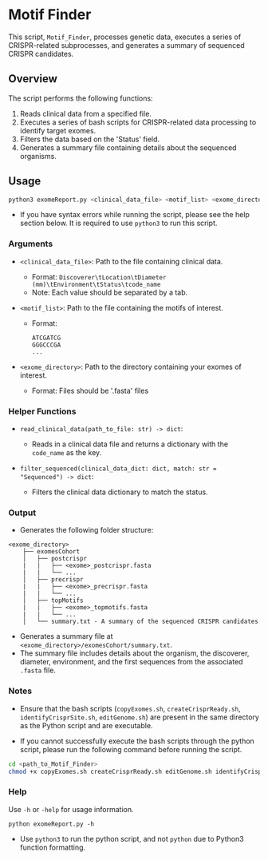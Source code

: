 # Motif Finder

This script, `Motif_Finder`, processes genetic data, executes a series of CRISPR-related subprocesses, and generates a summary of sequenced CRISPR candidates.

## Overview

The script performs the following functions:

1. Reads clinical data from a specified file.
2. Executes a series of bash scripts for CRISPR-related data processing to identify target exomes.
3. Filters the data based on the 'Status' field.
4. Generates a summary file containing details about the sequenced organisms.

## Usage

```bash
python3 exomeReport.py <clinical_data_file> <motif_list> <exome_directory>
```

- If you have syntax errors while running the script, please see the help section below. It is required to use `python3` to run this script.

### Arguments

- `<clinical_data_file>`: Path to the file containing clinical data.
    - Format: `Discoverer\tLocation\tDiameter (mm)\tEnvironment\tStatus\tcode_name`
    - Note: Each value should be separated by a tab.
    
- `<motif_list>`: Path to the file containing the motifs of interest.
    - Format:
        ```
        ATCGATCG
        GGGCCCGA
        ...
        ```
        
- `<exome_directory>`: Path to the directory containing your exomes of interest.
    - Format: Files should be '.fasta' files

### Helper Functions

- `read_clinical_data(path_to_file: str) -> dict`:
    - Reads in a clinical data file and returns a dictionary with the `code_name` as the key.
    
- `filter_sequenced(clinical_data_dict: dict, match: str = "Sequenced") -> dict`:
    - Filters the clinical data dictionary to match the status.

### Output

- Generates the following folder structure:

```
<exome_directory>
    ├── exomesCohort
    │   ├── postcrispr
    |   |   ├── <exome>_postcrispr.fasta
    |   |   └── ...    
    │   ├── precrispr
    |   |   ├── <exome>_precrispr.fasta
    |   |   └── ...    
    │   ├── topMotifs
    |   |   ├── <exome>_topmotifs.fasta
    |   |   └── ...    
    │   └── summary.txt - A summary of the sequenced CRISPR candidates
```

- Generates a summary file at `<exome_directory>/exomesCohort/summary.txt`.
- The summary file includes details about the organism, the discoverer, diameter, environment, and the first sequences from the associated `.fasta` file.

### Notes

- Ensure that the bash scripts (`copyExomes.sh`, `createCrisprReady.sh`, `identifyCrisprSite.sh`, `editGenome.sh`) are present in the same directory as the Python script and are executable.

- If you cannot successfully execute the bash scripts through the python script, please run the following command before running the script.

```bash
cd <path_to_Motif_Finder>
chmod +x copyExomes.sh createCrisprReady.sh editGenome.sh identifyCrisprSite.sh
```

### Help

Use `-h` or `-help` for usage information.

```
python exomeReport.py -h
```

- Use `python3` to run the python script, and not `python` due to Python3 function formatting.
